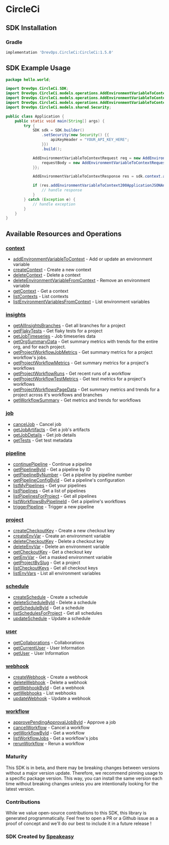 # CircleCi

<!-- Start SDK Installation -->
## SDK Installation

### Gradle

```groovy
implementation 'DrevOps.CircleCi:CircleCi:1.5.0'
```
<!-- End SDK Installation -->

## SDK Example Usage
<!-- Start SDK Example Usage -->
```java
package hello.world;

import DrevOps.CircleCi.SDK;
import DrevOps.CircleCi.models.operations.AddEnvironmentVariableToContextRequest;
import DrevOps.CircleCi.models.operations.AddEnvironmentVariableToContextRequestBody;
import DrevOps.CircleCi.models.operations.AddEnvironmentVariableToContextResponse;
import DrevOps.CircleCi.models.shared.Security;

public class Application {
    public static void main(String[] args) {
        try {
            SDK sdk = SDK.builder()
                .setSecurity(new Security() {{
                    apiKeyHeader = "YOUR_API_KEY_HERE";
                }})
                .build();

            AddEnvironmentVariableToContextRequest req = new AddEnvironmentVariableToContextRequest("89bd9d8d-69a6-474e-8f46-7cc8796ed151", "deserunt") {{
                requestBody = new AddEnvironmentVariableToContextRequestBody("some-secret-value");;
            }};            

            AddEnvironmentVariableToContextResponse res = sdk.context.addEnvironmentVariableToContext(req);

            if (res.addEnvironmentVariableToContext200ApplicationJSONAnyOf != null) {
                // handle response
            }
        } catch (Exception e) {
            // handle exception
        }
    }
}
```
<!-- End SDK Example Usage -->

<!-- Start SDK Available Operations -->
## Available Resources and Operations


### [context](docs/context/README.md)

* [addEnvironmentVariableToContext](docs/context/README.md#addenvironmentvariabletocontext) - Add or update an environment variable
* [createContext](docs/context/README.md#createcontext) - Create a new context
* [deleteContext](docs/context/README.md#deletecontext) - Delete a context
* [deleteEnvironmentVariableFromContext](docs/context/README.md#deleteenvironmentvariablefromcontext) - Remove an environment variable
* [getContext](docs/context/README.md#getcontext) - Get a context
* [listContexts](docs/context/README.md#listcontexts) - List contexts
* [listEnvironmentVariablesFromContext](docs/context/README.md#listenvironmentvariablesfromcontext) - List environment variables

### [insights](docs/insights/README.md)

* [getAllInsightsBranches](docs/insights/README.md#getallinsightsbranches) - Get all branches for a project
* [getFlakyTests](docs/insights/README.md#getflakytests) - Get flaky tests for a project
* [getJobTimeseries](docs/insights/README.md#getjobtimeseries) - Job timeseries data
* [getOrgSummaryData](docs/insights/README.md#getorgsummarydata) - Get summary metrics with trends for the entire org, and for each project.
* [getProjectWorkflowJobMetrics](docs/insights/README.md#getprojectworkflowjobmetrics) - Get summary metrics for a project workflow's jobs.
* [getProjectWorkflowMetrics](docs/insights/README.md#getprojectworkflowmetrics) - Get summary metrics for a project's workflows
* [getProjectWorkflowRuns](docs/insights/README.md#getprojectworkflowruns) - Get recent runs of a workflow
* [getProjectWorkflowTestMetrics](docs/insights/README.md#getprojectworkflowtestmetrics) - Get test metrics for a project's workflows
* [getProjectWorkflowsPageData](docs/insights/README.md#getprojectworkflowspagedata) - Get summary metrics and trends for a project across it's workflows and branches
* [getWorkflowSummary](docs/insights/README.md#getworkflowsummary) - Get metrics and trends for workflows

### [job](docs/job/README.md)

* [cancelJob](docs/job/README.md#canceljob) - Cancel job
* [getJobArtifacts](docs/job/README.md#getjobartifacts) - Get a job's artifacts
* [getJobDetails](docs/job/README.md#getjobdetails) - Get job details
* [getTests](docs/job/README.md#gettests) - Get test metadata

### [pipeline](docs/pipeline/README.md)

* [continuePipeline](docs/pipeline/README.md#continuepipeline) - Continue a pipeline
* [getPipelineById](docs/pipeline/README.md#getpipelinebyid) - Get a pipeline by ID
* [getPipelineByNumber](docs/pipeline/README.md#getpipelinebynumber) - Get a pipeline by pipeline number
* [getPipelineConfigById](docs/pipeline/README.md#getpipelineconfigbyid) - Get a pipeline's configuration
* [listMyPipelines](docs/pipeline/README.md#listmypipelines) - Get your pipelines
* [listPipelines](docs/pipeline/README.md#listpipelines) - Get a list of pipelines
* [listPipelinesForProject](docs/pipeline/README.md#listpipelinesforproject) - Get all pipelines
* [listWorkflowsByPipelineId](docs/pipeline/README.md#listworkflowsbypipelineid) - Get a pipeline's workflows
* [triggerPipeline](docs/pipeline/README.md#triggerpipeline) - Trigger a new pipeline

### [project](docs/project/README.md)

* [createCheckoutKey](docs/project/README.md#createcheckoutkey) - Create a new checkout key
* [createEnvVar](docs/project/README.md#createenvvar) - Create an environment variable
* [deleteCheckoutKey](docs/project/README.md#deletecheckoutkey) - Delete a checkout key
* [deleteEnvVar](docs/project/README.md#deleteenvvar) - Delete an environment variable
* [getCheckoutKey](docs/project/README.md#getcheckoutkey) - Get a checkout key
* [getEnvVar](docs/project/README.md#getenvvar) - Get a masked environment variable
* [getProjectBySlug](docs/project/README.md#getprojectbyslug) - Get a project
* [listCheckoutKeys](docs/project/README.md#listcheckoutkeys) - Get all checkout keys
* [listEnvVars](docs/project/README.md#listenvvars) - List all environment variables

### [schedule](docs/schedule/README.md)

* [createSchedule](docs/schedule/README.md#createschedule) - Create a schedule
* [deleteScheduleById](docs/schedule/README.md#deleteschedulebyid) - Delete a schedule
* [getScheduleById](docs/schedule/README.md#getschedulebyid) - Get a schedule
* [listSchedulesForProject](docs/schedule/README.md#listschedulesforproject) - Get all schedules
* [updateSchedule](docs/schedule/README.md#updateschedule) - Update a schedule

### [user](docs/user/README.md)

* [getCollaborations](docs/user/README.md#getcollaborations) - Collaborations
* [getCurrentUser](docs/user/README.md#getcurrentuser) - User Information
* [getUser](docs/user/README.md#getuser) - User Information

### [webhook](docs/webhook/README.md)

* [createWebhook](docs/webhook/README.md#createwebhook) - Create a webhook
* [deleteWebhook](docs/webhook/README.md#deletewebhook) - Delete a webhook
* [getWebhookById](docs/webhook/README.md#getwebhookbyid) - Get a webhook
* [getWebhooks](docs/webhook/README.md#getwebhooks) - List webhooks
* [updateWebhook](docs/webhook/README.md#updatewebhook) - Update a webhook

### [workflow](docs/workflow/README.md)

* [approvePendingApprovalJobById](docs/workflow/README.md#approvependingapprovaljobbyid) - Approve a job
* [cancelWorkflow](docs/workflow/README.md#cancelworkflow) - Cancel a workflow
* [getWorkflowById](docs/workflow/README.md#getworkflowbyid) - Get a workflow
* [listWorkflowJobs](docs/workflow/README.md#listworkflowjobs) - Get a workflow's jobs
* [rerunWorkflow](docs/workflow/README.md#rerunworkflow) - Rerun a workflow
<!-- End SDK Available Operations -->

### Maturity

This SDK is in beta, and there may be breaking changes between versions without a major version update. Therefore, we recommend pinning usage 
to a specific package version. This way, you can install the same version each time without breaking changes unless you are intentionally 
looking for the latest version.

### Contributions

While we value open-source contributions to this SDK, this library is generated programmatically. 
Feel free to open a PR or a Github issue as a proof of concept and we'll do our best to include it in a future release !

### SDK Created by [Speakeasy](https://docs.speakeasyapi.dev/docs/using-speakeasy/client-sdks)
